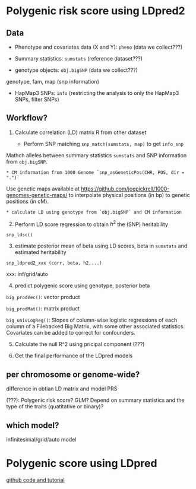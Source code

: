 # Polygenic risk score using LDpred2

## Data

* Phenotype and covariates data (X and Y): `pheno` (data we collect???)

* Summary statistics: `sumstats` (reference dataset???)

* genotype objects: `obj.bigSNP` (data we collect???)

genotype, fam, map (snp information)

* HapMap3 SNPs: `info` (restricting the analysis to only the HapMap3 SNPs, filter SNPs)

## Workflow?

1. Calculate correlation (LD) matrix R from other dataset

    * Perform SNP matching `snp_match(sumstats, map)` to get `info_snp`

Mathch alleles between summary statistics `sumstats` and SNP information from `obj.bigSNP`.

    * CM information from 1000 Genome `snp_asGeneticPos(CHR, POS, dir = ".")`

Use genetic maps available at https://github.com/joepickrell/1000-genomes-genetic-maps/ to interpolate physical positions (in bp) to genetic positions (in cM).

    * calculate LD using genotype from `obj.bigSNP` and CM information

2. Perform LD score regression to obtain $h^2$ the (SNP) heritability

`snp_ldsc()`

3. estimate posterior mean of beta using LD scores, beta in `sumstats` and estimated heritability

`snp_ldpred2_xxx (corr, beta, h2,...)`

xxx: inf/grid/auto

4. predict polygenic score using genotype, posterior beta

`big_prodVec()`: vector product

`big_prodMat()`: matrix product

`big_univLogReg()`: Slopes of column-wise logistic regressions of each column of a Filebacked Big Matrix, with some other associated statistics. Covariates can be added to correct for confounders.

5. Calculate the null R^2 using pricipal component (???)

6. Get the final performance of the LDpred models

## per chromosome or genome-wide?

difference in obtian LD matrix and model PRS 

(???): Polygenic risk score? GLM? Depend on summary statistics and the type of the traits (quatitative or binary)?


## which model?

infinitesimal/grid/auto model


# Polygenic score using LDpred

[github code and tutorial](https://github.com/bvilhjal/ldpred)

